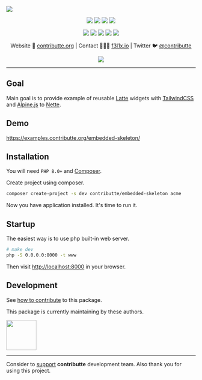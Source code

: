 ![](https://heatbadger.now.sh/github/readme/contributte/embedded-skeleton/)

<p align=center>
  <a href="https://github.com/contributte/embedded-skeleton/actions"><img src="https://badgen.net/github/checks/contributte/embedded-skeleton/master"></a>
  <a href="https://coveralls.io/r/contributte/embedded-skeleton"><img src="https://badgen.net/coveralls/c/github/contributte/embedded-skeleton"></a>
  <a href="https://packagist.org/packages/contributte/embedded-skeleton"><img src="https://badgen.net/packagist/dm/contributte/embedded-skeleton"></a>
  <a href="https://packagist.org/packages/contributte/embedded-skeleton"><img src="https://badgen.net/packagist/v/contributte/embedded-skeleton"></a>
</p>
<p align=center>
  <a href="https://packagist.org/packages/contributte/embedded-skeleton"><img src="https://badgen.net/packagist/php/contributte/embedded-skeleton"></a>
  <a href="https://github.com/contributte/embedded-skeleton"><img src="https://badgen.net/github/license/contributte/embedded-skeleton"></a>
  <a href="https://bit.ly/ctteg"><img src="https://badgen.net/badge/support/gitter/cyan"></a>
  <a href="https://bit.ly/cttfo"><img src="https://badgen.net/badge/support/forum/yellow"></a>
  <a href="https://contributte.org/partners.html"><img src="https://badgen.net/badge/sponsor/donations/F96854"></a>
</p>

<p align=center>
Website 🚀 <a href="https://contributte.org">contributte.org</a> | Contact 👨🏻‍💻 <a href="https://f3l1x.io">f3l1x.io</a> | Twitter 🐦 <a href="https://twitter.com/contributte">@contributte</a>
</p>

<p align=center>
	<img src="https://api.microlink.io?url=https%3A%2F%2Fexamples.contributte.org%2Fembedded-skeleton%2F&overlay.browser=light&screenshot=true&meta=false&embed=screenshot.url"></img>
</p>

-----

## Goal

Main goal is to provide example of reusable [Latte](https://latte.nette.org) widgets with [TailwindCSS](https://tailwindcss.com/) and [Alpine.js](https://alpinejs.dev/) to [Nette](https://nette.org).

## Demo

https://examples.contributte.org/embedded-skeleton/

## Installation

You will need `PHP 8.0+` and [Composer](https://getcomposer.org/).

Create project using composer.

```bash
composer create-project -s dev contributte/embedded-skeleton acme
```

Now you have application installed. It's time to run it.

## Startup

The easiest way is to use php built-in web server.

```bash
# make dev
php -S 0.0.0.0:8000 -t www
```

Then visit [http://localhost:8000](http://localhost:8000) in your browser.

## Development

See [how to contribute](https://contributte.org/contributing.html) to this package.

This package is currently maintaining by these authors.

<a href="https://github.com/f3l1x">
    <img width="80" height="80" src="https://avatars2.githubusercontent.com/u/538058?v=3&s=80">
</a>

-----

Consider to [support](https://contributte.org/partners.html) **contributte** development team. Also thank you for using this project.
